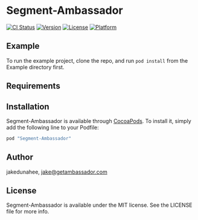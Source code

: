 # Segment-Ambassador

[![CI Status](http://img.shields.io/travis/jakedunahee/Segment-Ambassador.svg?style=flat)](https://travis-ci.org/jakedunahee/Segment-Ambassador)
[![Version](https://img.shields.io/cocoapods/v/Segment-Ambassador.svg?style=flat)](http://cocoapods.org/pods/Segment-Ambassador)
[![License](https://img.shields.io/cocoapods/l/Segment-Ambassador.svg?style=flat)](http://cocoapods.org/pods/Segment-Ambassador)
[![Platform](https://img.shields.io/cocoapods/p/Segment-Ambassador.svg?style=flat)](http://cocoapods.org/pods/Segment-Ambassador)

## Example

To run the example project, clone the repo, and run `pod install` from the Example directory first.

## Requirements

## Installation

Segment-Ambassador is available through [CocoaPods](http://cocoapods.org). To install
it, simply add the following line to your Podfile:

```ruby
pod "Segment-Ambassador"
```

## Author

jakedunahee, jake@getambassador.com

## License

Segment-Ambassador is available under the MIT license. See the LICENSE file for more info.
